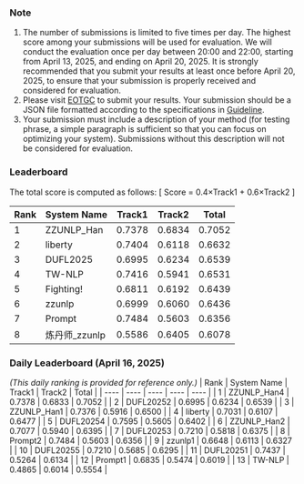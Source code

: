### Note
1. The number of submissions is limited to five times per day. The highest score among your submissions will be used for evaluation. We will conduct the evaluation once per day between 20:00 and 22:00, starting from April 13, 2025, and ending on April 20, 2025. It is strongly recommended that you submit your results at least once before April 20, 2025, to ensure that your submission is properly received and considered for evaluation.
2. Please visit [EOTGC](https://nlpcc2025eotgc.cubenlp.com) to submit your results. Your submission should be a JSON file formatted according to the specifications in [Guideline](https://github.com/cubenlp/EOTGC-2025NLPCC/blob/main/Task%20Guideline.md).
3. Your submission must include a description of your method (for testing phrase, a simple paragraph is sufficient so that you can focus on optimizing your system). Submissions without this description will not be considered for evaluation.

### Leaderboard
The total score is computed as follows:
\[ Score = 0.4×Track1 + 0.6×Track2 \]

| Rank | System Name | Track1 | Track2 | Total |
| ---- | ---- | ---- | ---- | ---- |
| 1 | ZZUNLP_Han | 0.7378 | 0.6834 | 0.7052 |
| 2 | liberty | 0.7404 | 0.6118 | 0.6632 |
| 3 | DUFL2025 | 0.6995 | 0.6234 | 0.6539 |
| 4 | TW-NLP | 0.7416 | 0.5941 | 0.6531 |
| 5 | Fighting! | 0.6811 | 0.6192 | 0.6439 |
| 6 | zzunlp | 0.6999 | 0.6060 | 0.6436 |
| 7 | Prompt | 0.7484 | 0.5603 | 0.6356 |
| 8 | 炼丹师_zzunlp | 0.5586 | 0.6405 | 0.6078 |

### Daily Leaderboard (April 16, 2025)
*(This daily ranking is provided for reference only.)*
| Rank | System Name | Track1 | Track2 | Total |
| ---- | ---- | ---- | ---- | ---- |
| 1 | ZZUNLP_Han4 | 0.7378 | 0.6833 | 0.7052 |
| 2 | DUFL20252 | 0.6995 | 0.6234 | 0.6539 |
| 3 | ZZUNLP_Han1 | 0.7376 | 0.5916 | 0.6500 |
| 4 | liberty | 0.7031 | 0.6107 | 0.6477 |
| 5 | DUFL20254 | 0.7595 | 0.5605 | 0.6402 |
| 6 | ZZUNLP_Han2 | 0.7077 | 0.5940 | 0.6395 |
| 7 | DUFL20253 | 0.7210 | 0.5818 | 0.6375 |
| 8 | Prompt2 | 0.7484 | 0.5603 | 0.6356 |
| 9 | zzunlp1 | 0.6648 | 0.6113 | 0.6327 |
| 10 | DUFL20255 | 0.7210 | 0.5685 | 0.6295 |
| 11 | DUFL20251 | 0.7437 | 0.5264 | 0.6134 |
| 12 | Prompt1 | 0.6835 | 0.5474 | 0.6019 |
| 13 | TW-NLP | 0.4865 | 0.6014 | 0.5554 |